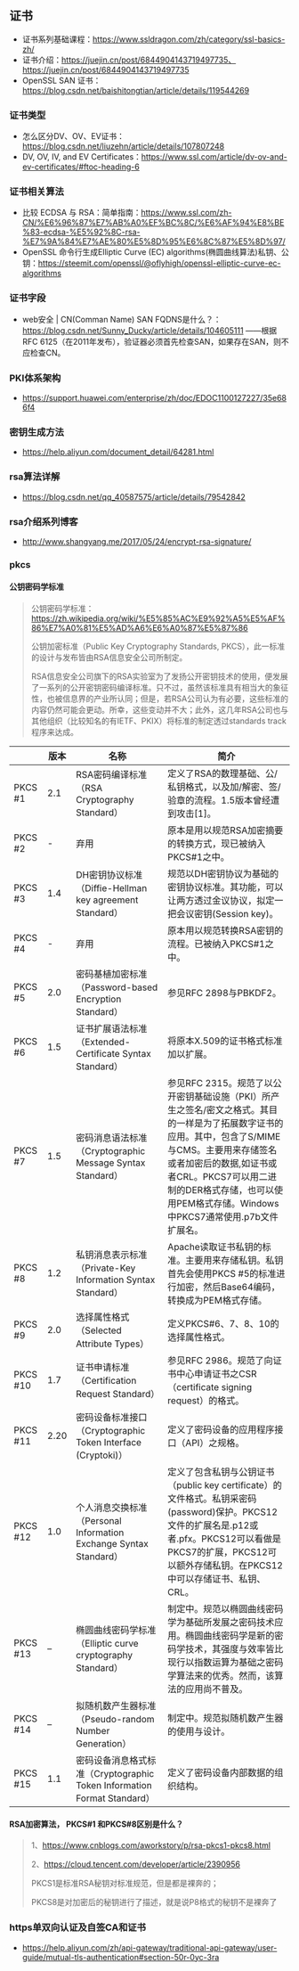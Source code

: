 ## 证书
- 证书系列基础课程：https://www.ssldragon.com/zh/category/ssl-basics-zh/
- 证书介绍：https://juejin.cn/post/6844904143719497735、https://juejin.cn/post/6844904143719497735
- OpenSSL SAN 证书：https://blog.csdn.net/baishitongtian/article/details/119544269

### 证书类型
- 怎么区分DV、OV、EV证书：https://blog.csdn.net/liuzehn/article/details/107807248
- DV, OV, IV, and EV Certificates：https://www.ssl.com/article/dv-ov-and-ev-certificates/#ftoc-heading-6

### 证书相关算法
- 比较 ECDSA 与 RSA：简单指南：https://www.ssl.com/zh-CN/%E6%96%87%E7%AB%A0%EF%BC%8C/%E6%AF%94%E8%BE%83-ecdsa-%E5%92%8C-rsa-%E7%9A%84%E7%AE%80%E5%8D%95%E6%8C%87%E5%8D%97/
- OpenSSL 命令行生成Elliptic Curve (EC) algorithms(椭圆曲线算法)私钥、公钥：https://steemit.com/openssl/@oflyhigh/openssl-elliptic-curve-ec-algorithms

### 证书字段
- web安全 | CN(Comman Name) SAN FQDNS是什么？：https://blog.csdn.net/Sunny_Ducky/article/details/104605111
 ——根据RFC 6125（在2011年发布），验证器必须首先检查SAN，如果存在SAN，则不应检查CN。

### PKI体系架构
- https://support.huawei.com/enterprise/zh/doc/EDOC1100127227/35e686f4

### 密钥生成方法
- https://help.aliyun.com/document_detail/64281.html

### rsa算法详解
- https://blog.csdn.net/qq_40587575/article/details/79542842

### rsa介绍系列博客
- http://www.shangyang.me/2017/05/24/encrypt-rsa-signature/

### pkcs
#### 公钥密码学标准
> 公钥密码学标准：https://zh.wikipedia.org/wiki/%E5%85%AC%E9%92%A5%E5%AF%86%E7%A0%81%E5%AD%A6%E6%A0%87%E5%87%86
>
> 公钥加密标准（Public Key Cryptography Standards, PKCS），此一标准的设计与发布皆由RSA信息安全公司所制定。
> 
> RSA信息安全公司旗下的RSA实验室为了发扬公开密钥技术的使用，便发展了一系列的公开密钥密码编译标准。只不过，虽然该标准具有相当大的象征性，也被信息界的产业所认同；但是，若RSA公司认为有必要，这些标准的内容仍然可能会更动。所幸，这些变动并不大；此外，这几年RSA公司也与其他组织（比较知名的有IETF、PKIX）将标准的制定透过standards track程序来达成。

||版本|名称|简介|
|---|---|---|---|
|PKCS #1|	2.1|	RSA密码编译标准（RSA Cryptography Standard）|	定义了RSA的数理基础、公/私钥格式，以及加/解密、签/验章的流程。1.5版本曾经遭到攻击[1]。|
|PKCS #2|	-|	弃用|	原本是用以规范RSA加密摘要的转换方式，现已被纳入PKCS#1之中。|
|PKCS #3|	1.4|	DH密钥协议标准（Diffie-Hellman key agreement Standard）|	规范以DH密钥协议为基础的密钥协议标准。其功能，可以让两方透过金议协议，拟定一把会议密钥(Session key)。|
|PKCS #4|	-	|弃用|	原本用以规范转换RSA密钥的流程。已被纳入PKCS#1之中。|
|PKCS #5|	2.0|	密码基植加密标准（Password-based Encryption Standard）|	参见RFC 2898与PBKDF2。|
|PKCS #6|	1.5|	证书扩展语法标准（Extended-Certificate Syntax Standard）|	将原本X.509的证书格式标准加以扩展。|
|PKCS #7|	1.5|	密码消息语法标准（Cryptographic Message Syntax Standard）|	参见RFC 2315。规范了以公开密钥基础设施（PKI）所产生之签名/密文之格式。其目的一样是为了拓展数字证书的应用。其中，包含了S/MIME与CMS。主要用来存储签名或者加密后的数据,如证书或者CRL。PKCS7可以用二进制的DER格式存储，也可以使用PEM格式存储。Windows中PKCS7通常使用.p7b文件扩展名。|
|PKCS #8|	1.2|	私钥消息表示标准（Private-Key Information Syntax Standard）|	Apache读取证书私钥的标准。主要用来存储私钥。私钥首先会使用PKCS #5的标准进行加密，然后Base64编码，转换成为PEM格式存储。|
|PKCS #9|	2.0|	选择属性格式（Selected Attribute Types）|	定义PKCS#6、7、8、10的选择属性格式。|
|PKCS #10|	1.7	|证书申请标准（Certification Request Standard）|	参见RFC 2986。规范了向证书中心申请证书之CSR（certificate signing request）的格式。|
|PKCS #11|	2.20|	密码设备标准接口（Cryptographic Token Interface (Cryptoki)）|	定义了密码设备的应用程序接口（API）之规格。|
|PKCS #12|	1.0|	个人消息交换标准（Personal Information Exchange Syntax Standard）|	定义了包含私钥与公钥证书（public key certificate）的文件格式。私钥采密码(password)保护。PKCS12文件的扩展名是.p12或者.pfx。PKCS12可以看做是PKCS7的扩展，PKCS12可以额外存储私钥。在PKCS12中可以存储证书、私钥、CRL。|
|PKCS #13|	–	|椭圆曲线密码学标准（Elliptic curve cryptography Standard）	|制定中。规范以椭圆曲线密码学为基础所发展之密码技术应用。椭圆曲线密码学是新的密码学技术，其强度与效率皆比现行以指数运算为基础之密码学算法来的优秀。然而，该算法的应用尚不普及。|
|PKCS #14|	–	|拟随机数产生器标准（Pseudo-random Number Generation）|	制定中。规范拟随机数产生器的使用与设计。|
|PKCS #15|	1.1	|密码设备消息格式标准（Cryptographic Token Information Format Standard）|	定义了密码设备内部数据的组织结构。|

#### RSA加密算法， PKCS#1 和PKCS#8区别是什么？
> 1、https://www.cnblogs.com/aworkstory/p/rsa-pkcs1-pkcs8.html
> 
> 2、https://cloud.tencent.com/developer/article/2390956
> 
> PKCS1是标准RSA秘钥对标准规范，但是都是裸奔的；
> 
> PKCS8是对加密后的秘钥进行了描述，就是说P8格式的秘钥不是裸奔了


### https单双向认证及自签CA和证书
- https://help.aliyun.com/zh/api-gateway/traditional-api-gateway/user-guide/mutual-tls-authentication#section-50r-0yc-3ra
